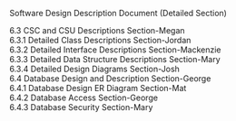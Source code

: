 Software Design Description Document (Detailed Section)  
  
  
6.3  CSC and CSU Descriptions Section-Megan  
6.3.1  Detailed Class Descriptions Section-Jordan  
6.3.2  Detailed Interface Descriptions Section-Mackenzie  
6.3.3  Detailed Data Structure Descriptions Section-Mary  
6.3.4  Detailed Design Diagrams Section-Josh  
6.4  Database Design and Description Section-George  
6.4.1  Database Design ER Diagram Section-Mat  
6.4.2  Database Access Section-George  
6.4.3  Database Security Section-Mary
